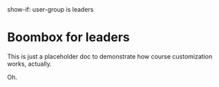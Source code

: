 <config>
show-if: user-group is leaders
</config>

# Boombox for leaders

This is just a placeholder doc to demonstrate how course customization works, actually.

<continue-button>Oh.</continue-button>
